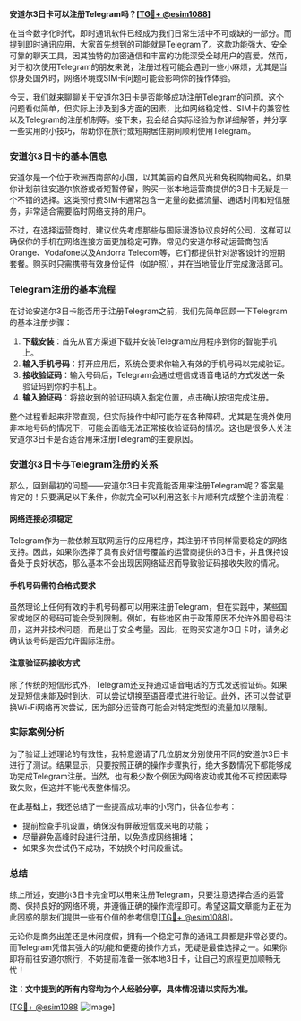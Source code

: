 **安道尔3日卡可以注册Telegram吗？[[TG💪+ @esim1088](https://t.me/s/esim1088)]**

在当今数字化时代，即时通讯软件已经成为我们日常生活中不可或缺的一部分。而提到即时通讯应用，大家首先想到的可能就是Telegram了。这款功能强大、安全可靠的聊天工具，因其独特的加密通信和丰富的功能深受全球用户的喜爱。然而，对于初次使用Telegram的朋友来说，注册过程可能会遇到一些小麻烦，尤其是当你身处国外时，网络环境或SIM卡问题可能会影响你的操作体验。

今天，我们就来聊聊关于安道尔3日卡是否能够成功注册Telegram的问题。这个问题看似简单，但实际上涉及到多方面的因素，比如网络稳定性、SIM卡的兼容性以及Telegram的注册机制等。接下来，我会结合实际经验为你详细解答，并分享一些实用的小技巧，帮助你在旅行或短期居住期间顺利使用Telegram。

### 安道尔3日卡的基本信息

安道尔是一个位于欧洲西南部的小国，以其美丽的自然风光和免税购物闻名。如果你计划前往安道尔旅游或者短暂停留，购买一张本地运营商提供的3日卡无疑是一个不错的选择。这类预付费SIM卡通常包含一定量的数据流量、通话时间和短信服务，非常适合需要临时网络支持的用户。

不过，在选择运营商时，建议优先考虑那些与国际漫游协议良好的公司，这样可以确保你的手机在网络连接方面更加稳定可靠。常见的安道尔移动运营商包括Orange、Vodafone以及Andorra Telecom等，它们都提供针对游客设计的短期套餐。购买时只需携带有效身份证件（如护照），并在当地营业厅完成激活即可。

### Telegram注册的基本流程

在讨论安道尔3日卡能否用于注册Telegram之前，我们先简单回顾一下Telegram的基本注册步骤：

1. **下载安装**：首先从官方渠道下载并安装Telegram应用程序到你的智能手机上。
2. **输入手机号码**：打开应用后，系统会要求你输入有效的手机号码以完成验证。
3. **接收验证码**：输入号码后，Telegram会通过短信或语音电话的方式发送一条验证码到你的手机上。
4. **输入验证码**：将接收到的验证码填入指定位置，点击确认按钮完成注册。

整个过程看起来非常直观，但实际操作中却可能存在各种障碍。尤其是在境外使用非本地号码的情况下，可能会面临无法正常接收验证码的情况。这也是很多人关注安道尔3日卡是否适合用来注册Telegram的主要原因。

### 安道尔3日卡与Telegram注册的关系

那么，回到最初的问题——安道尔3日卡究竟能否用来注册Telegram呢？答案是肯定的！只要满足以下条件，你就完全可以利用这张卡片顺利完成整个注册流程：

#### 网络连接必须稳定
Telegram作为一款依赖互联网运行的应用程序，其注册环节同样需要稳定的网络支持。因此，如果你选择了具有良好信号覆盖的运营商提供的3日卡，并且保持设备处于良好状态，那么基本不会出现因网络延迟而导致验证码接收失败的情况。

#### 手机号码需符合格式要求
虽然理论上任何有效的手机号码都可以用来注册Telegram，但在实践中，某些国家或地区的号码可能会受到限制。例如，有些地区由于政策原因不允许外国号码注册，这并非技术问题，而是出于安全考量。因此，在购买安道尔3日卡时，请务必确认该号码是否允许国际注册。

#### 注意验证码接收方式
除了传统的短信形式外，Telegram还支持通过语音电话的方式发送验证码。如果发现短信未能及时到达，可以尝试切换至语音模式进行验证。此外，还可以尝试更换Wi-Fi网络再次尝试，因为部分运营商可能会对特定类型的流量加以限制。

### 实际案例分析

为了验证上述理论的有效性，我特意邀请了几位朋友分别使用不同的安道尔3日卡进行了测试。结果显示，只要按照正确的操作步骤执行，绝大多数情况下都能够成功完成Telegram注册。当然，也有极少数个例因为网络波动或其他不可控因素导致失败，但这并不能代表整体情况。

在此基础上，我还总结了一些提高成功率的小窍门，供各位参考：
- 提前检查手机设置，确保没有屏蔽短信或来电的功能；
- 尽量避免高峰时段进行注册，以免造成网络拥堵；
- 如果多次尝试仍不成功，不妨换个时间段重试。

### 总结

综上所述，安道尔3日卡完全可以用来注册Telegram，只要注意选择合适的运营商、保持良好的网络环境，并遵循正确的操作流程即可。希望这篇文章能为正在为此困惑的朋友们提供一些有价值的参考信息[[TG💪+ @esim1088](https://t.me/s/esim1088)]。

无论你是商务出差还是休闲度假，拥有一个稳定可靠的通讯工具都是非常必要的。而Telegram凭借其强大的功能和便捷的操作方式，无疑是最佳选择之一。如果你即将前往安道尔旅行，不妨提前准备一张本地3日卡，让自己的旅程更加顺畅无忧！

**注：文中提到的所有内容均为个人经验分享，具体情况请以实际为准。**

[[TG💪+ @esim1088](https://t.me/s/esim1088) ![Image](https://i.postimg.cc/4NQfJmqS/Snipaste-2025-05-13-00-14-12.png)]